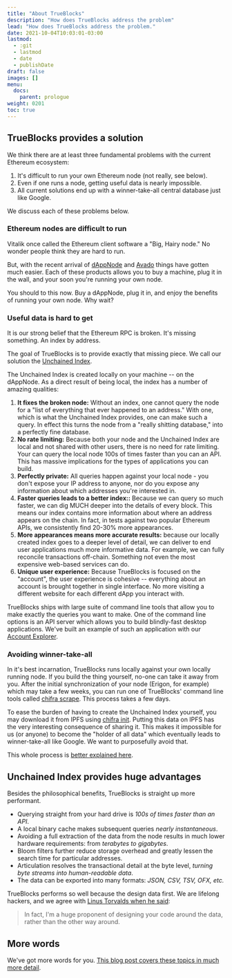 ```yaml
---
title: "About TrueBlocks"
description: "How does TrueBlocks address the problem"
lead: "How does TrueBlocks address the problem."
date: 2021-10-04T10:03:01-03:00
lastmod:
  - :git
  - lastmod
  - date
  - publishDate
draft: false
images: []
menu: 
  docs:
    parent: prologue
weight: 0201
toc: true
---
```


## TrueBlocks provides a solution

We think there are at least three fundamental problems with the current Ethereum ecosystem:

1. It's difficult to run your own Ethereum node (not really, see below).
2. Even if one runs a node, getting useful data is nearly impossible.
3. All current solutions end up with a winner-take-all central database just like Google.

We discuss each of these problems below.

### Ethereum nodes are difficult to run

Vitalik once called the Ethereum client software a "Big, Hairy node." No wonder people think they are hard to run.

But, with the recent arrival of [dAppNode](https://dappnode.io/) and [Avado](https://ava.do/) things
have gotten much easier. Each of these products allows you to buy a machine, plug it in the wall,
and your soon you're running your own node.

You should to this now. Buy a dAppNode, plug it in, and enjoy the benefits of running your own node. Why wait?

### Useful data is hard to get

It is our strong belief that the Ethereum RPC is broken. It's missing something. An index by address.

The goal of TrueBlocks is to provide exactly that missing piece. We call our solution the [Unchained Index](/docs/install/build-unchained-index/).

The Unchained Index is created locally on your machine -- on the dAppNode. As a direct result of being local, the index has a number of amazing qualities:

1. **It fixes the broken node:** Without an index, one cannot query the node for a "list of everything that ever happened to an address." With one, which is what the Unchained Index provides, one can make such a query. In effect this turns the node from a "really shitting database," into a perfectly fine database.
2. **No rate limiting:** Because both your node and the Unchained Index are local and not shared with other users, there is no need for rate limiting. Your can query the local node 100s of times faster than you can an API. This has massive implications for the types of applications you can build.
3. **Perfectly private:** All queries happen against your local node - you don't expose your IP address to anyone, nor do you expose any information about which addresses you're interested in.
4. **Faster queries leads to a better index::** Because we can query so much faster, we can dig MUCH deeper into the details of every block. This means our index contains more information about where an address appears on the chain. In fact, in tests against two popular Ethereum APIs, we consistently find 20-30% more appearances.
5. **More appearances means more accurate results:** because our locally created index goes to a deeper level of detail, we can deliver to end user applications much more informative data. For example, we can fully reconcile transactions off-chain. Something not even the most expensive web-based services can do.
6. **Unique user experience:** Because TrueBlocks is focused on the "account", the user experience is cohesive -- everything about an account is brought together in single interface. No more visiting a different website for each different dApp you interact with.

TrueBlocks ships with large suite of command line tools that allow you to make exactly the queries you want to make. One of the
command line options is an API server which allows you to build blindly-fast desktop applications. We've built an example of
such an application with our [Account Explorer](/docs/install/install-explorer).

### Avoiding winner-take-all

In it's best incarnation, TrueBlocks runs locally against your own locally running node. If you build the thing yourself, no-one can take it away from you. After the initial synchronization of your node (Erigon, for example) which may take a few weeks, you can run one of TrueBlocks' command line tools called [chifra scrape](/chifra/admin/#chifra-scrape). This process takes a few days.

To ease the burden of having to create the Unchained Index yourself, you may download it from IPFS using [chifra init](/chifra/admin/#chifra-init). Putting this data on IPFS has the very interesting consequence of sharing it. This makes it impossible for us (or anyone) to become the "holder of all data" which eventually leads to winner-take-all like Google. We want to purposefully avoid that.

This whole process is [better explained here](/docs/install/build-unchained-index/).

## Unchained Index provides huge advantages

Besides the philosophical benefits, TrueBlocks is straight up more performant.

- Querying straight from your hard drive is _100s of times faster than an API_.
- A local binary cache makes subsequent queries _nearly instantaneous_.
- Avoiding a full extraction of the data from the node results in much lower hardware requirements: from _terabytes to gigabytes_.
- Bloom filters further reduce storage overhead and greatly lessen the search time for particular addresses.
- Articulation resolves the transactional detail at the byte level, _turning byte streams into human-readable data_.
- The data can be exported into many formats: _JSON, CSV, TSV, OFX, etc._

TrueBlocks performs so well because the design data first. We are lifelong hackers, and we agree with [Linus Torvalds when he
said](https://lwn.net/Articles/193245/):

> In fact, I'm a huge proponent of designing your code around the data, rather than the other way around.

## More words

We've got more words for you. [This blog post covers these topics in much more detail](/blog/a-long-winded-explanation-of-trueblocks/).
